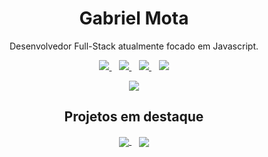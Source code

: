 
<h1 align='center'>
  Gabriel Mota
</h1>

<p align='center'>
  Desenvolvedor Full-Stack atualmente focado em Javascript.
</p>

<p align='center'>
  <a href="https://www.linkedin.com/in/gom-mota/">
    <img src="https://img.shields.io/badge/LinkedIn-0077B5?style=for-the-badge&logo=linkedin&logoColor=white"/>
  </a>&nbsp;&nbsp;
  <a href="mailto:gom.mota@gmail.com">
    <img src="https://img.shields.io/badge/Gmail-D14836?style=for-the-badge&logo=gmail&logoColor=white"/>
  </a>&nbsp;&nbsp;
  <a href="https://t.me/gommota">
    <img src="https://img.shields.io/badge/Telegram-2CA5E0?style=for-the-badge&logo=telegram&logoColor=white"/>
  </a>&nbsp;&nbsp;
  <a href="https://twitter.com/gom_mota">
    <img src="https://img.shields.io/badge/Twitter-1DA1F2?style=for-the-badge&logo=twitter&logoColor=white"/>
  </a>
</p>

<p align='center'>
    <img src="https://github-readme-stats.vercel.app/api/top-langs/?username=gom-mota&layout=compact&theme=algolia"/>
</p>

<h2 align='center'>Projetos em destaque</h1>
<p align='center'>
  <a href="https://github.com/gom-mota/beework-mobile">
    <img align="center" src="https://github-readme-stats.vercel.app/api/pin/?username=gom-mota&repo=beework-mobile&theme=algolia" />
  </a>&nbsp;&nbsp;
  <a href="https://github.com/gom-mota/portfolio-dev">
    <img align="center" src="https://github-readme-stats.vercel.app/api/pin/?username=gom-mota&repo=portfolio-dev&theme=algolia" />
  </a>
</p>
